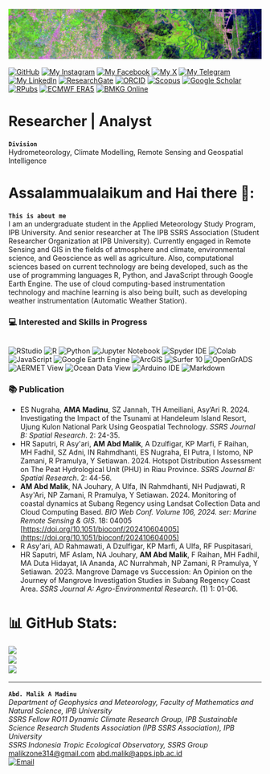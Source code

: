  <p align="center" style="margin-bottom: 1px;">
  <img src="C12.png" alt="C12.png" width="100%" style="max-height: 100px; object-fit: cover;"/>
 <p
   
 [![GitHub](https://img.shields.io/badge/GitHub-ikalmalik-black?style=social&logo=github&logoColor=black)](https://github.com/ikalmalik)   [![My Instagram](https://img.shields.io/badge/My-Instagram-DD2A7B?style=flat&logo=instagram&logoColor=DD2A7B&labelColor=444444)](https://instagram.com/ikalitsme)   [![My Facebook](https://img.shields.io/badge/My-Facebook-1877F2?style=flat&logo=facebook&logoColor=1877F2&labelColor=444444)](https://facebook.com/abdul.madinu)   [![My X](https://img.shields.io/badge/My-X-000000?style=flat&logo=twitter&logoColor=white&labelColor=444444)](https://x.com/im_malik_am)   [![My Telegram](https://img.shields.io/badge/My-Telegram-26A5E4?style=flat&logo=telegram&logoColor=26A5E4&labelColor=444444)](https://t.me/Ikalmalik)   [![My LinkedIn](https://img.shields.io/badge/My-LinkedIn-0077B5?style=flat&logo=linkedin&logoColor=white&labelColor=444444)](https://linkedin.com/in/abd-malik-a-madinu)   [![ResearchGate](https://img.shields.io/badge/ResearchGate-00CCBB?style=flat&logo=ResearchGate&logoColor=white)](https://www.researchgate.net/profile/Abd-A-Madinu?ev=hdr_xprf)   [![ORCID](https://img.shields.io/badge/ORCID-A6CE39?style=flat&logo=orcid&logoColor=white)](https://orcid.org/0009-0006-7448-5030)   [![Scopus](https://img.shields.io/badge/Scopus-222222?style=flat&logo=Elsevier&logoColor=orange)](https://www.scopus.com/authid/detail.uri?authorId=59132873200)   [![Google Scholar](https://img.shields.io/badge/Google%20Scholar-4285F4?style=flat&logo=google-scholar&logoColor=white)](https://scholar.google.com/citations?user=QsJ_8w8AAAAJ)   [![RPubs](https://img.shields.io/badge/RPubs-276DC3?style=flat&logo=r&logoColor=white)](https://rpubs.com/Ikalmalik)   [![ECMWF ERA5](https://img.shields.io/badge/ECMWF%20ERA5-2196F3?style=flat&logo=rainmeter&logoColor=white)](https://cds.climate.copernicus.eu/datasets/reanalysis-era5-single-levels?tab=overview)   [![BMKG Online](https://img.shields.io/badge/WeatherAccess%20Online-009688?style=flat&logo=theweatherchannel&logoColor=white)](https://dataonline.bmkg.go.id/beranda)



# **Researcher | Analyst**
**``Division``**
<br /> Hydrometeorology, Climate Modelling, Remote Sensing and Geospatial Intelligence  


# Assalammualaikum and Hai there 👋:
**``This is about me``**
<br /> I am an undergraduate student in the Applied Meteorology Study Program, IPB University. And senior researcher at The IPB SSRS Association (Student Researcher Organization at IPB University). Currently engaged in Remote Sensing and GIS in the fields of atmosphere and climate, environmental science, and Geoscience as well as agriculture. Also, computational sciences based on current technology are being developed, such as the use of programming languages R, Python, and JavaScript through Google Earth Engine. The use of cloud computing-based instrumentation technology and machine learning is also being built, such as developing weather instrumentation (Automatic Weather Station).


### 💻 Interested and Skills in Progress
<br /> ![RStudio](https://img.shields.io/badge/RStudio-75AADB?style=for-the-badge&logo=r&logoColor=white)
![R](https://img.shields.io/badge/R-276DC3?style=for-the-badge&logo=rstudioide&logoColor=white)
![Python](https://img.shields.io/badge/python-3776AB?style=for-the-badge&logo=python&logoColor=FFD700)
![Jupyter Notebook](https://img.shields.io/badge/Jupyter%20Notebook-F37626?style=for-the-badge&logo=jupyter&logoColor=white)
![Spyder IDE](https://img.shields.io/badge/SPYDER%20IDE-FF0000?style=for-the-badge&logo=spyderide&logoColor=white)
![Colab](https://img.shields.io/badge/COLAB-F9AB00?style=for-the-badge&logo=googlecolab&logoColor=white)
![JavaScript](https://img.shields.io/badge/javascript-black?style=for-the-badge&logo=javascript&logoColor=FFD700)
![Google Earth Engine](https://img.shields.io/badge/Google%20Earth%20Engine-34A853?style=for-the-badge&logo=googleearthengine&logoColor=white)
![ArcGIS](https://img.shields.io/badge/ArcGIS-4479A1?style=for-the-badge&logo=esri&logoColor=white)
![Surfer 10](https://img.shields.io/badge/Surfer%2010-A2AAB0?style=for-the-badge&logo=googleearth&logoColor=black)
![OpenGrADS](https://img.shields.io/badge/OpenGrADS-800020?style=for-the-badge&logo=pyg&logoColor=white)
![AERMET View](https://img.shields.io/badge/AERMET%20View-6A0DAD?style=for-the-badge&logo=ethers&logoColor=white)
![Ocean Data View](https://img.shields.io/badge/Ocean%20Data%20View-1E4380?style=for-the-badge&logo=osano&logoColor=white)
![Arduino IDE](https://img.shields.io/badge/ARDUINO%20IDE-00979D?style=for-the-badge&logo=arduino&logoColor=white)
![Markdown](https://img.shields.io/badge/MARKDOWN-3C3C3D?style=for-the-badge&logo=markdown&logoColor=white)

### 📚 Publication
- ES Nugraha, **AMA Madinu**, SZ Jannah, TH Ameiliani, Asy’Ari R. 2024. Investigating the Impact of the Tsunami at Handeleum Island Resort, Ujung Kulon National Park Using Geospatial Technology. *SSRS Journal B: Spatial Research*. 2: 24-35.
- HR Saputri, R Asy'ari, **AM Abd Malik**, A Dzulfigar, KP Marfi, F Raihan, MH Fadhil, SZ Adni,  IN Rahmdhanti, ES Nugraha, EI Putra, I Istomo, NP Zamani, R Pramulya, Y Setiawan. 2024. Hotspot Distribution Assessment on The Peat Hydrological Unit (PHU) in Riau Province. *SSRS Journal B: Spatial Research*. 2: 44-56.
- **AM Abd Malik**, NA Jouhary, A Ulfa, IN Rahmdhanti, NH Pudjawati, R Asy'Ari, NP Zamani, R Pramulya, Y Setiawan. 2024. Monitoring of coastal dynamics at Subang Regency using Landsat Collection Data and Cloud Computing Based. *BIO Web Conf. Volume 106, 2024. ser: Marine Remote Sensing & GIS*. 18: 04005 [https://doi.org/10.1051/bioconf/202410604005](https://doi.org/10.1051/bioconf/202410604005)
- R Asy'ari, AD Rahmawati, A Dzulfigar, KP Marfi, A Ulfa, RF Puspitasari, HR Saputri, MF Aslam, NA Jouhary, **AM Abd Malik**, F Raihan, MH Fadhil, MA Duta Hidayat, IA Ananda, AC Nurrahmah, NP Zamani, R Pramulya, Y Setiawan. 2023. Mangrove Damage vs Succession: An Opinion on the Journey of Mangrove Investigation Studies in Subang Regency Coast Area. *SSRS Journal A: Agro-Environmental Research*. (1) 1: 01-06.


# 📊 GitHub Stats:
![](https://github-readme-stats.vercel.app/api?username=ikalmalik&theme=shadow_blue&hide_border=false&include_all_commits=true&count_private=true)<br/>
![](https://github-readme-streak-stats.herokuapp.com/?user=ikalmalik&theme=shadow_blue&hide_border=false)<br/>
![](https://github-readme-stats.vercel.app/api/top-langs/?username=ikalmalik&theme=shadow_blue&hide_border=false&include_all_commits=true&count_private=true&layout=compact)

________________________________________________________________________________________________________________________________________________________
**`Abd. Malik A Madinu`**
<br /> _Department of Geophysics and Meteorology, Faculty of Mathematics and Natural Science, IPB University_
<br /> _SSRS Fellow RO11 Dynamic Climate Research Group, IPB Sustainable Science Research Students Association (IPB SSRS Association), IPB University_
<br /> _SSRS Indonesia Tropic Ecological Observatory, SSRS Group_
<br /> malikzone314@gmail.com   abd.malik@apps.ipb.ac.id
<br /> [![Email](https://img.shields.io/badge/Email-D14836?style=flat&logo=gmail&logoColor=white)](mailto:Malikzone314@gmail.com)


